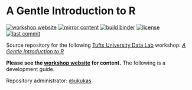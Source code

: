 # A Gentle Introduction to R

[![workshop website](https://img.shields.io/website?label=workshop%20webiste&url=https%3A%2F%2Ftuftsdatalab.github.io%2Fintro-r%2F)](https://tuftsdatalab.github.io/intro-r/)
[![mirror content](https://img.shields.io/github/workflow/status/tuftsdatalab/intro-r/mirror-content?label=mirror%20content)](https://github.com/tuftsdatalab/intro-r/actions/workflows/mirror-content.yml)
[![build binder](https://img.shields.io/github/workflow/status/tuftsdatalab/intro-r/build-binder?label=build%20binder)](https://github.com/tuftsdatalab/intro-r/actions/workflows/build-binder.yml)
[![license](https://img.shields.io/github/license/tuftsdatalab/intro-r)](https://github.com/tuftsdatalab/intro-r/blob/main/LICENSE.txt)
[![last commit](https://img.shields.io/github/last-commit/tuftsdatalab/intro-r)](https://github.com/tuftsdatalab/intro-r/commits/main)

Source repository for the following [Tufts University Data Lab](https://sites.tufts.edu/datalab/) workshop: [*A Gentle Introduction to R*](https://tuftsdatalab.github.io/intro-r/)

**Please see the [workshop website](https://tuftsdatalab.github.io/intro-r/) for content.** The following is a development guide.

Repository administrator: [@ukukas](https://github.com/ukukas/)
